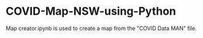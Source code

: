 # COVID-Map-NSW-using-Python

Map creator.ipynb is used to create a map from the "COVID Data MAN" file.
